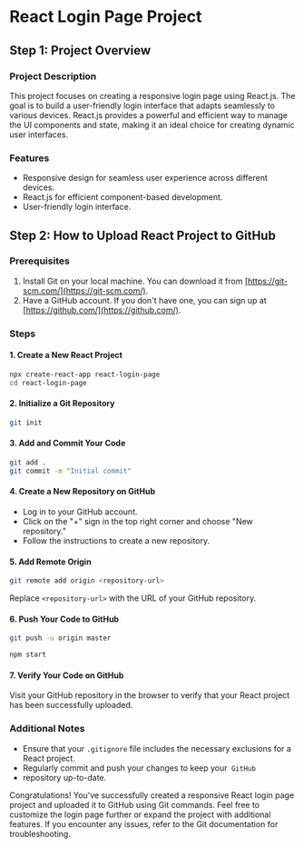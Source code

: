 # React Login Page Project

## Step 1: Project Overview

### Project Description
This project focuses on creating a responsive login page using React.js. The goal is to build a user-friendly login interface that adapts seamlessly to various devices. React.js provides a powerful and efficient way to manage the UI components and state, making it an ideal choice for creating dynamic user interfaces.

### Features
- Responsive design for seamless user experience across different devices.
- React.js for efficient component-based development.
- User-friendly login interface.

## Step 2: How to Upload React Project to GitHub

### Prerequisites
1. Install Git on your local machine. You can download it from [https://git-scm.com/](https://git-scm.com/).
2. Have a GitHub account. If you don't have one, you can sign up at [https://github.com/](https://github.com/).

### Steps

#### 1. Create a New React Project
```bash
npx create-react-app react-login-page
cd react-login-page
```

#### 2. Initialize a Git Repository
```bash
git init
```

#### 3. Add and Commit Your Code
```bash
git add .
git commit -m "Initial commit"
```

#### 4. Create a New Repository on GitHub
- Log in to your GitHub account.
- Click on the "+" sign in the top right corner and choose "New repository."
- Follow the instructions to create a new repository.

#### 5. Add Remote Origin
```bash
git remote add origin <repository-url>
```
Replace `<repository-url>` with the URL of your GitHub repository.

#### 6. Push Your Code to GitHub
```bash
git push -u origin master
```
```bash 
npm start

```

#### 7. Verify Your Code on GitHub
Visit your GitHub repository in the browser to verify that your React project has been successfully uploaded.

### Additional Notes
- Ensure that your `.gitignore` file includes the necessary exclusions for a React project.
- Regularly commit and push your changes to keep your``` GitHub```
-  repository up-to-date.

Congratulations! You've successfully created a responsive React login page project and uploaded it to GitHub using Git commands. Feel free to customize the login page further or expand the project with additional features. If you encounter any issues, refer to the Git documentation for troubleshooting.
